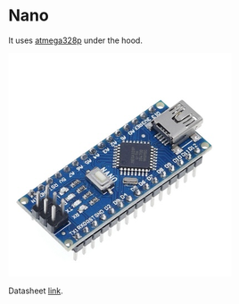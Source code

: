 # Nano
It uses [atmega328p](./atmega-328p.md) under the hood.

![arduino uno r3](./assets/nano.jpg)

Datasheet [link](./assets/nano-datasheet.pdf).